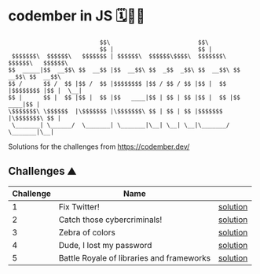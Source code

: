 # codember in JS 🗓️🧑‍💻


```
                          $$\                         $$\                           
                          $$ |                        $$ |                          
 $$$$$$$\  $$$$$$\   $$$$$$$ | $$$$$$\  $$$$$$\$$$$\  $$$$$$$\   $$$$$$\   $$$$$$\  
$$  _____|$$  __$$\ $$  __$$ |$$  __$$\ $$  _$$  _$$\ $$  __$$\ $$  __$$\ $$  __$$\ 
$$ /      $$ /  $$ |$$ /  $$ |$$$$$$$$ |$$ / $$ / $$ |$$ |  $$ |$$$$$$$$ |$$ |  \__|
$$ |      $$ |  $$ |$$ |  $$ |$$   ____|$$ | $$ | $$ |$$ |  $$ |$$   ____|$$ |      
\$$$$$$$\ \$$$$$$  |\$$$$$$$ |\$$$$$$$\ $$ | $$ | $$ |$$$$$$$  |\$$$$$$$\ $$ |      
 \_______| \______/  \_______| \_______|\__| \__| \__|\_______/  \_______|\__|
```

Solutions for the challenges from https://codember.dev/

## Challenges ⛰️

| Challenge | Name                                      |                                    |
| --------- | ----------------------------------------- | ---------------------------------- |
| 1         | Fix Twitter!                              | [solution](./challenge01/index.js) |
| 2         | Catch those cybercriminals!               | [solution](./challenge02/index.js) |
| 3         | Zebra of colors                           | [solution](./challenge03/index.js) |
| 4         | Dude, I lost my password                  | [solution](./challenge04/index.js) |
| 5         | Battle Royale of libraries and frameworks | [solution](./challenge05/index.js) |
